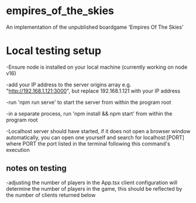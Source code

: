 # empires_of_the_skies
An implementation of the unpublished boardgame 'Empires Of The Skies'


# Local testing setup

-Ensure node is installed on your local machine (currently working on node v16)

-add your IP address to the server origins array e.g. "http://192.168.1.121:3000", but replace 192.168.1.121 with your IP address

-run 'npm run serve' to start the server from within the program root

-in a separate process, run 'npm install && npm start' from within the program root

-Localhost server should have started, if it does not open a browser window automatically, you can open one yourself and search for localhost:[PORT] where PORT the port listed in the terminal following this command's execution

## notes on testing

-adjusting the number of players in the App.tsx client configuration will determine the number of players in the game, this should be reflected by the number of clients returned below
